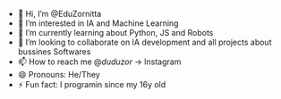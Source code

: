 - 👋 Hi, I’m @EduZornitta
- 👀 I’m interested in IA and Machine Learning
- 🌱 I’m currently learning about Python, JS and Robots
- 💞️ I’m looking to collaborate on IA development and all projects about bussines Softwares
- 📫 How to reach me @_duduzor_ -> Instagram
- 😄 Pronouns: He/They
- ⚡ Fun fact: I programin since my 16y old

<!---
EduZornitta/EduZornitta is a ✨ special ✨ repository because its `README.md` (this file) appears on your GitHub profile.
You can click the Preview link to take a look at your changes.
--->

